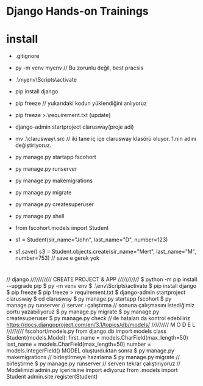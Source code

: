 # Django Hands-on Trainings

# install
- .gitignore
- py -m venv myenv  // Bu zorunlu değil, best pracsis
- .\myenv\Scripts\activate
- pip install django
- pip freeze // yukarıdaki kodun yüklendiğini anlıyoruz
- pip freeze >.\requirement.txt    (update)
- django-admin startproject clarusway(proje adi)
- mv .\clarusway\ src // iki tane iç içe clarusway klasörü oluyor. 1.nin adını değiştiriyoruz.

- py manage.py startapp fscohort

- py manage.py runserver

- py manage.py makemigrations
- py manage.py migrate

- py manage.py createsuperuser

- py manage.py shell
- from fscohort.models import Student
- s1 = Student(sir_name="John", last_name="D", number=123)
- s1.save()
s3 = Student.objects.create(sir_name="Mert", last_name="M", number=753) // save e gerek yok
#
// django
/*/*/*/*/*/*/*/*/*/*/
CREATE PROJECT & APP
/*/*/*/*/*/*/*/*/*/*/
$ python -m pip install --upgrade pip
$ py -m venv env
$ .\env\Scripts\activate
$ pip install django
$ pip freeze
$ pip freeze > requirement.txt
$ django-admin startproject clarusway
$ cd clarusway
$ py manage.py startapp fscohort
$ py manage.py runserver // server ı çalıştırma // sonuna çalışmasını istediğimiz portu yazabiliyoruz
$ py manage.py migrate
$ py manage.py createsuperuser
$ py manage.py check // ile hataları da kontrol edebiliriz
https://docs.djangoproject.com/en/3.1/topics/db/models/
/*/*/*/*/*/*/*/*/
M O D E L
/*/*/*/*/*/*/*/*/
fscohort/models.py
from django.db import models
class Student(models.Model):
    first_name = models.CharField(max_length=50)
    last_name = models.CharField(max_length=50)
    number = models.IntegerField()
MODEL oluşturduktan sonra
$ py manage.py makemigrations  // birleştirmeye hazırlama
$ py manage.py migrate  // birleştirme
$ py manage.py runserver  // serverı tekrar çalıştırıyoruz
// Modelimizi admin.py içeririsine import ediyoruz
from .models import Student
admin.site.register(Student)